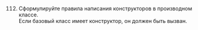 112. Сформулируйте правила написания конструкторов в производном классе.  
Если базовый класс имеет конструктор, он должен быть вызван.
